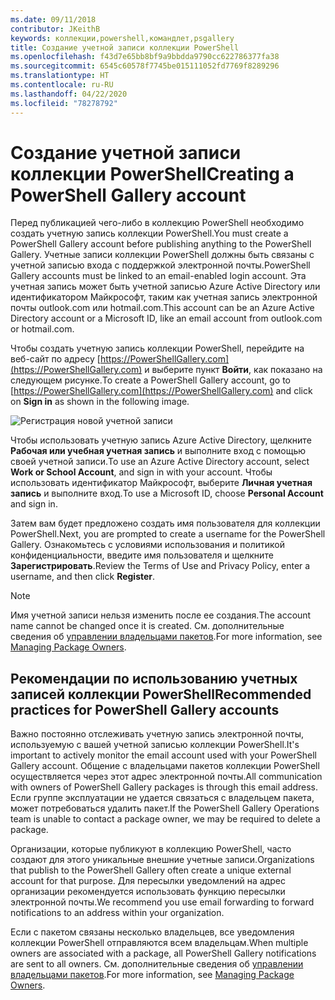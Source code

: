```yaml
---
ms.date: 09/11/2018
contributor: JKeithB
keywords: коллекции,powershell,командлет,psgallery
title: Создание учетной записи коллекции PowerShell
ms.openlocfilehash: f43d7e65bb8bf9a9bbdda9790cc622786377fa38
ms.sourcegitcommit: 6545c60578f7745be015111052fd7769f8289296
ms.translationtype: HT
ms.contentlocale: ru-RU
ms.lasthandoff: 04/22/2020
ms.locfileid: "78278792"
---
```

# <a name="creating-a-powershell-gallery-account"></a><span data-ttu-id="ffdb4-103">Создание учетной записи коллекции PowerShell</span><span class="sxs-lookup"><span data-stu-id="ffdb4-103">Creating a PowerShell Gallery account</span></span>

<span data-ttu-id="ffdb4-104">Перед публикацией чего-либо в коллекцию PowerShell необходимо создать учетную запись коллекции PowerShell.</span><span class="sxs-lookup"><span data-stu-id="ffdb4-104">You must create a PowerShell Gallery account before publishing anything to the PowerShell Gallery.</span></span>
<span data-ttu-id="ffdb4-105">Учетные записи коллекции PowerShell должны быть связаны с учетной записью входа с поддержкой электронной почты.</span><span class="sxs-lookup"><span data-stu-id="ffdb4-105">PowerShell Gallery accounts must be linked to an email-enabled login account.</span></span> <span data-ttu-id="ffdb4-106">Эта учетная запись может быть учетной записью Azure Active Directory или идентификатором Майкрософт, таким как учетная запись электронной почты outlook.com или hotmail.com.</span><span class="sxs-lookup"><span data-stu-id="ffdb4-106">This account can be an Azure Active Directory account or a Microsoft ID, like an email account from outlook.com or hotmail.com.</span></span>

<span data-ttu-id="ffdb4-107">Чтобы создать учетную запись коллекции PowerShell, перейдите на веб-сайт по адресу [https://PowerShellGallery.com](https://PowerShellGallery.com) и выберите пункт **Войти**, как показано на следующем рисунке.</span><span class="sxs-lookup"><span data-stu-id="ffdb4-107">To create a PowerShell Gallery account, go to [https://PowerShellGallery.com](https://PowerShellGallery.com) and click on **Sign in** as shown in the following image.</span></span>

![Регистрация новой учетной записи](media/creating-an-account/CreateAccount-Register.png)

<span data-ttu-id="ffdb4-109">Чтобы использовать учетную запись Azure Active Directory, щелкните **Рабочая или учебная учетная запись** и выполните вход с помощью своей учетной записи.</span><span class="sxs-lookup"><span data-stu-id="ffdb4-109">To use an Azure Active Directory account, select **Work or School Account**, and sign in with your account.</span></span> <span data-ttu-id="ffdb4-110">Чтобы использовать идентификатор Майкрософт, выберите **Личная учетная запись** и выполните вход.</span><span class="sxs-lookup"><span data-stu-id="ffdb4-110">To use a Microsoft ID, choose **Personal Account** and sign in.</span></span>

<span data-ttu-id="ffdb4-111">Затем вам будет предложено создать имя пользователя для коллекции PowerShell.</span><span class="sxs-lookup"><span data-stu-id="ffdb4-111">Next, you are prompted to create a username for the PowerShell Gallery.</span></span> <span data-ttu-id="ffdb4-112">Ознакомьтесь с условиями использования и политикой конфиденциальности, введите имя пользователя и щелкните **Зарегистрировать**.</span><span class="sxs-lookup"><span data-stu-id="ffdb4-112">Review the Terms of Use and Privacy Policy, enter a username, and then click **Register**.</span></span>

> [!NOTE]
> <span data-ttu-id="ffdb4-113">Имя учетной записи нельзя изменить после ее создания.</span><span class="sxs-lookup"><span data-stu-id="ffdb4-113">The account name cannot be changed once it is created.</span></span> <span data-ttu-id="ffdb4-114">См. дополнительные сведения об [управлении владельцами пакетов](managing-package-owners.md).</span><span class="sxs-lookup"><span data-stu-id="ffdb4-114">For more information, see [Managing Package Owners](managing-package-owners.md).</span></span>

## <a name="recommended-practices-for-powershell-gallery-accounts"></a><span data-ttu-id="ffdb4-115">Рекомендации по использованию учетных записей коллекции PowerShell</span><span class="sxs-lookup"><span data-stu-id="ffdb4-115">Recommended practices for PowerShell Gallery accounts</span></span>

<span data-ttu-id="ffdb4-116">Важно постоянно отслеживать учетную запись электронной почты, используемую с вашей учетной записью коллекции PowerShell.</span><span class="sxs-lookup"><span data-stu-id="ffdb4-116">It's important to actively monitor the email account used with your PowerShell Gallery account.</span></span> <span data-ttu-id="ffdb4-117">Общение с владельцами пакетов коллекции PowerShell осуществляется через этот адрес электронной почты.</span><span class="sxs-lookup"><span data-stu-id="ffdb4-117">All communication with owners of PowerShell Gallery packages is through this email address.</span></span> <span data-ttu-id="ffdb4-118">Если группе эксплуатации не удается связаться с владельцем пакета, может потребоваться удалить пакет.</span><span class="sxs-lookup"><span data-stu-id="ffdb4-118">If the PowerShell Gallery Operations team is unable to contact a package owner, we may be required to delete a package.</span></span>

<span data-ttu-id="ffdb4-119">Организации, которые публикуют в коллекцию PowerShell, часто создают для этого уникальные внешние учетные записи.</span><span class="sxs-lookup"><span data-stu-id="ffdb4-119">Organizations that publish to the PowerShell Gallery often create a unique external account for that purpose.</span></span> <span data-ttu-id="ffdb4-120">Для пересылки уведомлений на адрес организации рекомендуется использовать функцию пересылки электронной почты.</span><span class="sxs-lookup"><span data-stu-id="ffdb4-120">We recommend you use email forwarding to forward notifications to an address within your organization.</span></span>

<span data-ttu-id="ffdb4-121">Если с пакетом связаны несколько владельцев, все уведомления коллекции PowerShell отправляются всем владельцам.</span><span class="sxs-lookup"><span data-stu-id="ffdb4-121">When multiple owners are associated with a package, all PowerShell Gallery notifications are sent to all owners.</span></span> <span data-ttu-id="ffdb4-122">См. дополнительные сведения об [управлении владельцами пакетов](managing-package-owners.md).</span><span class="sxs-lookup"><span data-stu-id="ffdb4-122">For more information, see [Managing Package Owners](managing-package-owners.md).</span></span>
